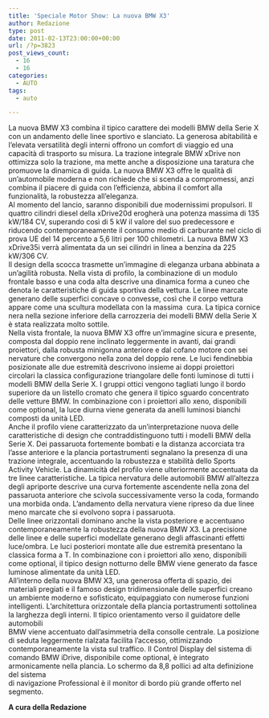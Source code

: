 ```yaml
---
title: 'Speciale Motor Show: La nuova BMW X3'
author: Redazione
type: post
date: 2011-02-13T23:00:00+00:00
url: /?p=3823
post_views_count:
  - 16
  - 16
categories:
  - AUTO
tags:
  - auto

---
```

La nuova BMW X3 combina il tipico carattere dei modelli BMW della Serie X con un andamento delle linee sportivo e slanciato. La generosa abitabilit&agrave; e l&rsquo;elevata versatilit&agrave; degli interni offrono un comfort di viaggio ed una capacit&agrave; di trasporto su misura. La trazione integrale BMW xDrive non ottimizza solo la trazione, ma mette anche a disposizione una taratura che promuove la dinamica di guida. La nuova BMW X3 offre le qualit&agrave; di un&rsquo;automobile moderna e non richiede che si scenda a compromessi, anzi combina il piacere di guida con l&rsquo;efficienza, abbina il comfort alla&nbsp; funzionalit&agrave;, la robustezza all&rsquo;eleganza.  
Al momento del lancio, saranno disponibili due modernissimi propulsori. Il quattro cilindri diesel della xDrive20d erogher&agrave; una potenza massima di 135 kW/184 CV, superando cos&igrave; di 5 kW il valore del suo predecessore e riducendo contemporaneamente il consumo medio di carburante nel ciclo di prova UE del 14 percento a 5,6 litri per 100 chilometri. La nuova BMW X3 xDrive35i verr&agrave; alimentata da un sei cilindri in linea a benzina da 225 kW/306 CV.  
Il design della scocca trasmette un&rsquo;immagine di eleganza urbana abbinata a un&rsquo;agilit&agrave; robusta. Nella vista di profilo, la combinazione di un modulo frontale basso e una coda alta descrive una dinamica forma a cuneo che denota le caratteristiche di guida sportiva della vettura. Le linee marcate generano delle superfici concave o convesse, cos&igrave; che il corpo vettura appare come una scultura modellata con la massima&nbsp; cura. La tipica cornice nera nella sezione inferiore della carrozzeria dei modelli BMW della Serie X &egrave; stata realizzata molto sottile.  
Nella vista frontale, la nuova BMW X3 offre un&rsquo;immagine sicura e presente, composta dal doppio rene inclinato leggermente in avanti, dai grandi proiettori, dalla robusta minigonna anteriore e dal cofano motore con sei nervature che convergono nella zona del doppio rene. Le luci fendinebbia posizionate alle due estremit&agrave; descrivono insieme ai doppi proiettori circolari la classica configurazione triangolare delle fonti luminose di tutti i modelli BMW della Serie X. I gruppi ottici vengono tagliati lungo il bordo superiore da un listello cromato che genera il tipico sguardo concentrato delle vetture BMW. In combinazione con i proiettori allo xeno, disponibili come optional, la luce diurna viene generata da anelli luminosi bianchi composti da unit&agrave; LED.  
Anche il profilo viene caratterizzato da un&rsquo;interpretazione nuova delle caratteristiche di design che contraddistinguono tutti i modelli BMW della Serie X. Dei passaruota fortemente bombati e la distanza accorciata tra l&rsquo;asse anteriore e la plancia portastrumenti segnalano la presenza di una trazione integrale, accentuando la robustezza e stabilit&agrave; dello Sports Activity Vehicle. La dinamicit&agrave; del profilo viene ulteriormente accentuata da tre linee caratteristiche. La tipica nervatura delle automobili BMW all&rsquo;altezza degli apriporte descrive una curva fortemente ascendente nella zona del passaruota anteriore che scivola successivamente verso la coda, formando una morbida onda. L&rsquo;andamento della nervatura viene ripreso da due linee meno marcate che si evolvono sopra i passaruota.  
Delle linee orizzontali dominano anche la vista posteriore e accentuano contemporaneamente la robustezza della nuova BMW X3. La precisione delle linee e delle superfici modellate generano degli affascinanti effetti luce/ombra. Le luci posteriori montate alle due estremit&agrave; presentano la classica forma a T. In combinazione con i proiettori allo xeno, disponibili come optional, il tipico design notturno delle BMW viene generato da fasce luminose alimentate da unit&agrave; LED.  
All&rsquo;interno della nuova BMW X3, una generosa offerta di spazio, dei materiali pregiati e il famoso design tridimensionale delle superfici creano un ambiente moderno e sofisticato, equipaggiato con numerose funzioni intelligenti. L&rsquo;architettura orizzontale della plancia portastrumenti sottolinea la larghezza degli interni. Il tipico orientamento verso il guidatore delle automobili  
BMW viene accentuato dall&rsquo;asimmetria della consolle centrale. La posizione  
di seduta leggermente rialzata facilita l&rsquo;accesso, ottimizzando contemporaneamente la vista sul traffico. Il Control Display del sistema di comando BMW iDrive, disponibile come optional, &egrave; integrato armonicamente nella plancia. Lo schermo da 8,8 pollici ad alta definizione del sistema  
di navigazione Professional &egrave; il monitor di bordo pi&ugrave; grande offerto nel segmento.

**A cura della Redazione**